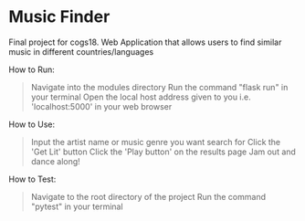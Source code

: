 # Music Finder
Final project for cogs18. Web Application that allows users to find similar music in different countries/languages

How to Run:
> Navigate into the modules directory
> Run the command "flask run" in your terminal
> Open the local host address given to you i.e. 'localhost:5000' in your web browser

How to Use:
> Input the artist name or music genre you want search for
> Click the 'Get Lit' button
> Click the 'Play button' on the results page
> Jam out and dance along!

How to Test:
> Navigate to the root directory of the project
> Run the command "pytest" in your terminal